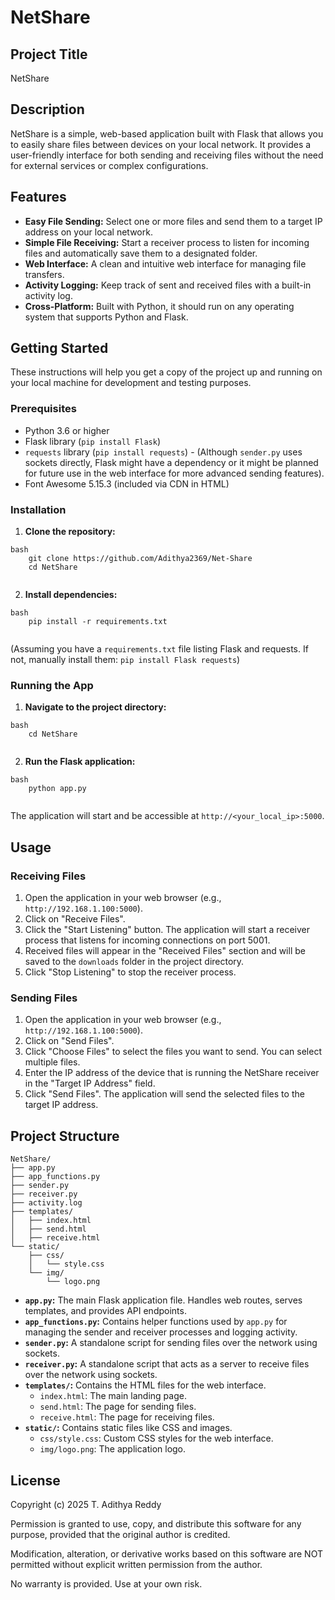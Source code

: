 # NetShare

## Project Title

NetShare

## Description

NetShare is a simple, web-based application built with Flask that allows you to easily share files between devices on your local network. It provides a user-friendly interface for both sending and receiving files without the need for external services or complex configurations.

## Features

*   **Easy File Sending:** Select one or more files and send them to a target IP address on your local network.
*   **Simple File Receiving:** Start a receiver process to listen for incoming files and automatically save them to a designated folder.
*   **Web Interface:** A clean and intuitive web interface for managing file transfers.
*   **Activity Logging:** Keep track of sent and received files with a built-in activity log.
*   **Cross-Platform:** Built with Python, it should run on any operating system that supports Python and Flask.

## Getting Started

These instructions will help you get a copy of the project up and running on your local machine for development and testing purposes.

### Prerequisites

*   Python 3.6 or higher
*   Flask library (`pip install Flask`)
*   `requests` library (`pip install requests`) - (Although `sender.py` uses sockets directly, Flask might have a dependency or it might be planned for future use in the web interface for more advanced sending features).
*   Font Awesome 5.15.3 (included via CDN in HTML)

### Installation

1.  **Clone the repository:**
```
bash
    git clone https://github.com/Adithya2369/Net-Share
    cd NetShare
    
```
2.  **Install dependencies:**
```
bash
    pip install -r requirements.txt
    
```
(Assuming you have a `requirements.txt` file listing Flask and requests. If not, manually install them: `pip install Flask requests`)

### Running the App

1.  **Navigate to the project directory:**
```
bash
    cd NetShare
    
```
2.  **Run the Flask application:**
```
bash
    python app.py
    
```
The application will start and be accessible at `http://<your_local_ip>:5000`.

## Usage

### Receiving Files

1.  Open the application in your web browser (e.g., `http://192.168.1.100:5000`).
2.  Click on "Receive Files".
3.  Click the "Start Listening" button. The application will start a receiver process that listens for incoming connections on port 5001.
4.  Received files will appear in the "Received Files" section and will be saved to the `downloads` folder in the project directory.
5.  Click "Stop Listening" to stop the receiver process.

### Sending Files

1.  Open the application in your web browser (e.g., `http://192.168.1.100:5000`).
2.  Click on "Send Files".
3.  Click "Choose Files" to select the files you want to send. You can select multiple files.
4.  Enter the IP address of the device that is running the NetShare receiver in the "Target IP Address" field.
5.  Click "Send Files". The application will send the selected files to the target IP address.

## Project Structure
```
NetShare/
├── app.py
├── app_functions.py
├── sender.py
├── receiver.py
├── activity.log
├── templates/
│   ├── index.html
│   ├── send.html
│   ├── receive.html
└── static/
    ├── css/
    │   └── style.css
    └── img/
        └── logo.png
```
*   **`app.py`:** The main Flask application file. Handles web routes, serves templates, and provides API endpoints.
*   **`app_functions.py`:** Contains helper functions used by `app.py` for managing the sender and receiver processes and logging activity.
*   **`sender.py`:** A standalone script for sending files over the network using sockets.
*   **`receiver.py`:** A standalone script that acts as a server to receive files over the network using sockets.
*   **`templates/`:** Contains the HTML files for the web interface.
    *   `index.html`: The main landing page.
    *   `send.html`: The page for sending files.
    *   `receive.html`: The page for receiving files.
*   **`static/`:** Contains static files like CSS and images.
    *   `css/style.css`: Custom CSS styles for the web interface.
    *   `img/logo.png`: The application logo.

## License

Copyright (c) 2025 T. Adithya Reddy

Permission is granted to use, copy, and distribute this software for any purpose, provided that the original author is credited.

Modification, alteration, or derivative works based on this software are NOT permitted without explicit written permission from the author.

No warranty is provided. Use at your own risk.
